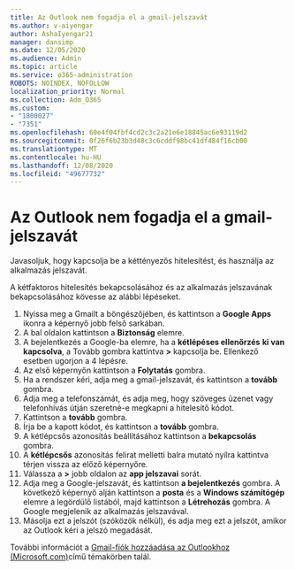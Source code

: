 ```yaml
---
title: Az Outlook nem fogadja el a gmail-jelszavát
ms.author: v-aiyengar
author: AshaIyengar21
manager: dansimp
ms.date: 12/05/2020
ms.audience: Admin
ms.topic: article
ms.service: o365-administration
ROBOTS: NOINDEX, NOFOLLOW
localization_priority: Normal
ms.collection: Adm_O365
ms.custom:
- "1800027"
- "7351"
ms.openlocfilehash: 60e4f04fbf4cd2c3c2a21e6e18845ac6e93119d2
ms.sourcegitcommit: 0f26f6b23b3d48c3c6cddf98bc41df484f16cb00
ms.translationtype: MT
ms.contentlocale: hu-HU
ms.lasthandoff: 12/08/2020
ms.locfileid: "49677732"
---
```

# <a name="outlook-wont-accept-your-gmail-password"></a>Az Outlook nem fogadja el a gmail-jelszavát

Javasoljuk, hogy kapcsolja be a kéttényezős hitelesítést, és használja az alkalmazás jelszavát.

A kétfaktoros hitelesítés bekapcsolásához és az alkalmazás jelszavának bekapcsolásához kövesse az alábbi lépéseket.

1. Nyissa meg a Gmailt a böngészőjében, és kattintson a **Google Apps** ikonra a képernyő jobb felső sarkában.
1. A bal oldalon kattintson a **Biztonság** elemre.
1. A bejelentkezés a Google-ba elemre, ha a **kétlépéses ellenőrzés** **ki van kapcsolva**, a Tovább gombra kattintva **>** kapcsolja be.   Ellenkező esetben ugorjon a 4 lépésre.
1. Az első képernyőn kattintson a **Folytatás** gombra.
1. Ha a rendszer kéri, adja meg a gmail-jelszavát, és kattintson a **tovább** gombra.
1. Adja meg a telefonszámát, és adja meg, hogy szöveges üzenet vagy telefonhívás útján szeretné-e megkapni a hitelesítő kódot.
1. Kattintson a **tovább** gombra.
1. Írja be a kapott kódot, és kattintson a **tovább** gombra.
1. A kétlépcsős azonosítás beállításához kattintson a **bekapcsolás** gombra.
1. A **kétlépcsős** azonosítás felirat melletti balra mutató nyílra kattintva térjen vissza az előző képernyőre.
1. Válassza a **>** jobb oldalon az **app jelszavai** sorát.
1. Adja meg a Google-jelszavát, és kattintson **a bejelentkezés** gombra. A következő képernyő alján kattintson a **posta** és a **Windows számítógép** elemre a legördülő listából, majd kattintson a **Létrehozás** gombra.
A Google megjelenik az alkalmazás jelszavával. 
13. Másolja ezt a jelszót (szóközök nélkül), és adja meg ezt a jelszót, amikor az Outlook kéri a jelszó megadását.

További információt a [Gmail-fiók hozzáadása az Outlookhoz (Microsoft.com)](https://support.microsoft.com/office/add-a-gmail-account-to-outlook-70191667-9c52-4581-990e-e30318c2c081)című témakörben talál.
